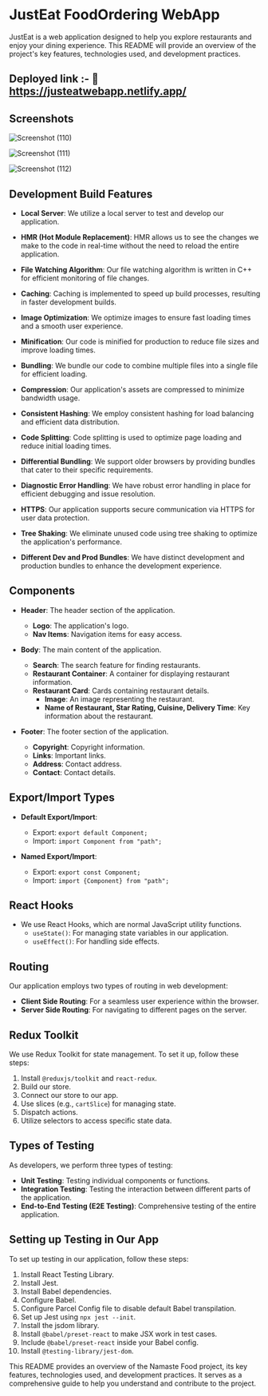 # JustEat FoodOrdering WebApp

JustEat is a web application designed to help you explore restaurants and enjoy your dining experience. This README will provide an overview of the project's key features, technologies used, and development practices.

## Deployed link :-   🔗 https://justeatwebapp.netlify.app/

## Screenshots

![Screenshot (110)](https://github.com/Bandinikhil/FoodOrder-webApp/assets/105233916/eb210926-d9a0-4d4f-aab0-0355145e9905)


![Screenshot (111)](https://github.com/Bandinikhil/FoodOrder-webApp/assets/105233916/25c5d9d3-901f-4878-bc70-9e77770c64d3)



![Screenshot (112)](https://github.com/Bandinikhil/FoodOrder-webApp/assets/105233916/d1c253d4-c6e5-4b7d-b35c-ffc92ee5db0c)



## Development Build Features

- **Local Server**: We utilize a local server to test and develop our application.

- **HMR (Hot Module Replacement)**: HMR allows us to see the changes we make to the code in real-time without the need to reload the entire application.

- **File Watching Algorithm**: Our file watching algorithm is written in C++ for efficient monitoring of file changes.

- **Caching**: Caching is implemented to speed up build processes, resulting in faster development builds.

- **Image Optimization**: We optimize images to ensure fast loading times and a smooth user experience.

- **Minification**: Our code is minified for production to reduce file sizes and improve loading times.

- **Bundling**: We bundle our code to combine multiple files into a single file for efficient loading.

- **Compression**: Our application's assets are compressed to minimize bandwidth usage.

- **Consistent Hashing**: We employ consistent hashing for load balancing and efficient data distribution.

- **Code Splitting**: Code splitting is used to optimize page loading and reduce initial loading times.

- **Differential Bundling**: We support older browsers by providing bundles that cater to their specific requirements.

- **Diagnostic Error Handling**: We have robust error handling in place for efficient debugging and issue resolution.

- **HTTPS**: Our application supports secure communication via HTTPS for user data protection.

- **Tree Shaking**: We eliminate unused code using tree shaking to optimize the application's performance.

- **Different Dev and Prod Bundles**: We have distinct development and production bundles to enhance the development experience.

## Components

- **Header**: The header section of the application.
  - **Logo**: The application's logo.
  - **Nav Items**: Navigation items for easy access.

- **Body**: The main content of the application.
  - **Search**: The search feature for finding restaurants.
  - **Restaurant Container**: A container for displaying restaurant information.
  - **Restaurant Card**: Cards containing restaurant details.
    - **Image**: An image representing the restaurant.
    - **Name of Restaurant, Star Rating, Cuisine, Delivery Time**: Key information about the restaurant.

- **Footer**: The footer section of the application.
  - **Copyright**: Copyright information.
  - **Links**: Important links.
  - **Address**: Contact address.
  - **Contact**: Contact details.

## Export/Import Types

- **Default Export/Import**: 
  - Export: `export default Component;` 
  - Import: `import Component from "path";`

- **Named Export/Import**: 
  - Export: `export const Component;` 
  - Import: `import {Component} from "path";`

## React Hooks

- We use React Hooks, which are normal JavaScript utility functions.
  - `useState()`: For managing state variables in our application.
  - `useEffect()`: For handling side effects.

## Routing

Our application employs two types of routing in web development:

- **Client Side Routing**: For a seamless user experience within the browser.
- **Server Side Routing**: For navigating to different pages on the server.

## Redux Toolkit

We use Redux Toolkit for state management. To set it up, follow these steps:

1. Install `@reduxjs/toolkit` and `react-redux`.
2. Build our store.
3. Connect our store to our app.
4. Use slices (e.g., `cartSlice`) for managing state.
5. Dispatch actions.
6. Utilize selectors to access specific state data.

## Types of Testing

As developers, we perform three types of testing:

- **Unit Testing**: Testing individual components or functions.
- **Integration Testing**: Testing the interaction between different parts of the application.
- **End-to-End Testing (E2E Testing)**: Comprehensive testing of the entire application.

## Setting up Testing in Our App

To set up testing in our application, follow these steps:

1. Install React Testing Library.
2. Install Jest.
3. Install Babel dependencies.
4. Configure Babel.
5. Configure Parcel Config file to disable default Babel transpilation.
6. Set up Jest using `npx jest --init`.
7. Install the jsdom library.
8. Install `@babel/preset-react` to make JSX work in test cases.
9. Include `@babel/preset-react` inside your Babel config.
10. Install `@testing-library/jest-dom`.

This README provides an overview of the Namaste Food project, its key features, technologies used, and development practices. It serves as a comprehensive guide to help you understand and contribute to the project.
